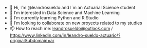 - 👋 Hi, I’m @leandrosueldo and I´m an Actuarial Science student
- 👀 I’m interested in Data Science and Machine Learning
- 🌱 I’m currently learning Python and R Studio 
- 💞️ I’m looking to collaborate on new proyects related to my studies
- 📫 How to reach me: leandrosueldo@outlook.com / https://www.linkedin.com/in/leandro-sueldo-actuario/?originalSubdomain=ar

<!---
leandrosueldo/leandrosueldo is a ✨ special ✨ repository because its `README.md` (this file) appears on your GitHub profile.
You can click the Preview link to take a look at your changes.
--->
